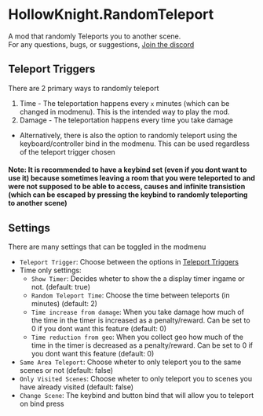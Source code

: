 # HollowKnight.RandomTeleport
A mod that randomly Teleports you to another scene.  
For any questions, bugs, or suggestions, [Join the discord](https://discord.gg/F6Y5TeFQ8j)

## Teleport Triggers
There are 2 primary ways to randomly teleport  
1. Time - The teleportation happens every `x` minutes (which can be changed in modmenu). This is the intended way to play the mod.
2. Damage - The teleportation happens every time you take damage

- Alternatively, there is also the option to randomly teleport using the keyboard/controller bind in the modmenu. This can be used regardless of the teleport trigger chosen
#### Note: It is recommended to have a keybind set (even if you dont want to use it) because sometimes leaving a room that you were teleported to and were not supposed to be able to access, causes and infinite transistion (which can be escaped by pressing the keybind to randomly teleporting to another scene) 

## Settings
There are many settings that can be toggled in the modmenu
* `Teleport Trigger`: Choose between the options in [Teleport Triggers](#teleport-triggers)
* Time only settings:
  * `Show Timer`: Decides wheter to show the a display timer ingame or not. (default: true)
  * `Random Teleport Time`: Choose the time between teleports (in minutes) (default: 2)
  * `Time increase from damage`: When you take damage how much of the time in the timer is increased as a penalty/reward. Can be set to 0 if you dont want this feature (default: 0)
  * `Time reduction from geo`: When you collect geo how much of the time in the timer is decreased as a penalty/reward. Can be set to 0 if you dont want this feature (default: 0)
* `Same Area Teleport`: Choose wheter to only teleport you to the same scenes or not (default: false)
* `Only Visited Scenes`: Choose wheter to only teleport you to scenes you have already visited (default: false)
* `Change Scene`: The keybind and button bind that will allow you to teleport on bind press
